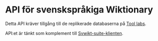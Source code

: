 API för svenskspråkiga Wiktionary
=================================

Detta API kräver tillgång till de replikerade databaserna på [Tool labs].

API:et är tänkt som komplement till [Svwikt-suite-klienten].


[Tool labs]: https://wikitech.wikimedia.org/wiki/Nova_Resource:Tools
[Svwikt-suite-klienten]: https://github.com/Skalman/svwikt-suite
